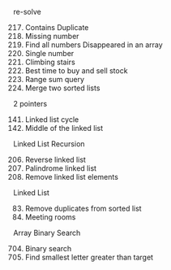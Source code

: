 re-solve

217. Contains Duplicate
268. Missing number
448. Find all numbers Disappeared in an array
136. Single number
70. Climbing stairs
121. Best time to buy and sell stock
303. Range sum query
21. Merge two sorted lists

2 pointers

141. Linked list cycle
876. Middle of the linked list

Linked List
Recursion

206. Reverse linked list
234. Palindrome linked list
203. Remove linked list elements

Linked List

83. Remove duplicates from sorted list
252. Meeting rooms

Array
Binary Search

704. Binary search
744. Find smallest letter greater than target